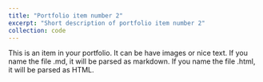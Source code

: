 ```yaml
---
title: "Portfolio item number 2"
excerpt: "Short description of portfolio item number 2"
collection: code
---
```


This is an item in your portfolio. It can be have images or nice text. If you name the file .md, it will be parsed as markdown. If you name the file .html, it will be parsed as HTML. 

